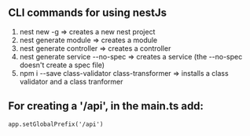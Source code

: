 ## CLI commands for using nestJs

1. nest new <nameOfProject> -g => creates a new nest project 
2. nest generate module <randomName> => creates a module
3. nest generate controller <randomName> => creates a controller
4. nest generate service <randomName> --no-spec => creates a service (the --no-spec doesn't create a spec file)
5. npm i --save class-validator class-transformer => installs a class validator and a class tranformer

## For creating a '/api', in the main.ts add: 
    app.setGlobalPrefix('/api')